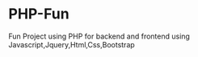 # PHP-Fun
Fun Project using PHP for backend and frontend  using Javascript,Jquery,Html,Css,Bootstrap
